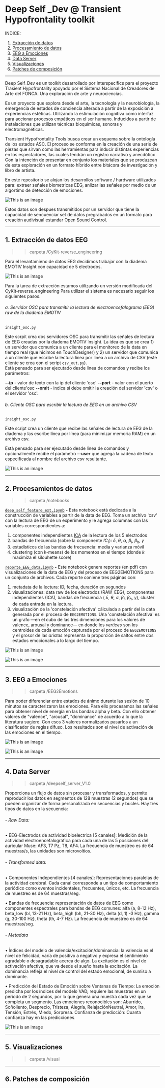 # Deep Self _Dev @ Transient Hypofrontality toolkit 

INDICE:

1. [Extracción de datos](https://github.com/interspecifics/Deep_Self_dev#1-extracción-de-datos-eeg)
2. [Procesamiento de datos](https://github.com/interspecifics/Deep_Self_dev#2-procesamientos-de-datos)
3. [EEG a Emociones](https://github.com/interspecifics/Deep_Self_dev#3-eeg-a-emociones)
4. [Data Server](https://github.com/interspecifics/Deep_Self_dev#4-data-server)
5. [Visualizaciones](https://github.com/interspecifics/Deep_Self_dev#5-visualizaciones)
6. [Patches de composición](https://github.com/interspecifics/Deep_Self_dev#6-patches-de-composición)

_______________________________________________________________

Deep Self_Dev es un toolkit desarrollado por Interspecifics para el proyecto Trasient Hypofrontality apoyado por el Sistema Nacional de Creadores de Arte del FONCA. Una exploración de arte y neurociencias. 

Es un proyecto que explora desde el arte, la tecnología y la neurobiología, la emergencia de estados de conciencia alterada a partir de la exposición a experiencias estéticas. Utilizando la estimulación cognitiva como interfaz para accionar procesos empáticos en el ser humano. Inducidos a partir de instalaciones que utilizan técnicas bioquímicas, sonoras y electromagnéticas.

Transient Hypofrontality Tools busca crear un esquema sobre la ontología de los estados ASC. El proceso se conforma en la creación de una serie de piezas que sirvan como las herramientas para inducir distintas experiencias en los espectadores, las cuales tendrán un registro narrativo y anecdótico. Con la intención de presentar en conjunto los materiales que se produzcan de esta exploración en un formato híbrido entre bitácora de investigación  y libro de artista.

En este repositorio se alojan los desarrollos software / hardware utilizados para: extraer señales biometricas EEG, anlizar las señales por medio de un algortimo de detección de emociones. 

![This is an image](https://github.com/interspecifics/Deep_Self_dev/blob/main/sistema.png?raw=true)

Estos datos son despues transmitidos por un servidor que tiene la capacidad de sencuenciar set de datos pregrabados en un formato para creación audivisual estandar Open Sound Control. 

_______________________________________________________________

## 1. Extracción de datos EEG

>> carpeta /CyKit-reverse_engineering 

Para el levantamieno de datos EEG decidimos trabajar con la diadema EMOTIV Insight con capacidad de 5 electrodos. 

![This is an image](https://www.mindtecstore.com/media/image/product/2163/md/emotiv-insight-5-kanal-eeg-headset~4.jpg)

Para la tarea de extracción estamos utilizando un versión modificada del CyKit-reverse_engineering 
Para utilizar el sistema es necesario seguir los siguientes pasos. 

###### a. Servidor OSC para transmitir la lectura de electroencefalograma (EEG) raw de la diadema EMOTIV

`insight_osc.py`  
  
Este scrpit crea dos servidores OSC para transmitir las señales de lectura de EEG creadas por la diadema EMOTIV Insight. La idea es que se crea 1) un servidor que comunica a un cliente para el monitoreo de la data en tiempo real (que hicimos en TouchDesigner) y 2) un servidor que comunica a un cliente que escribe la lectura línea por línea a un archivo de CSV (este cliente se crea con el script `csv_out.py`).  
Está pensado para ser ejecutado desde linea de comandos y recibe los parámetros:

**--ip** - valor de texto con la ip del cliente 'osc'
**--port** - valor con el puerto del cliente'osc
**--omit** - indica si debe omitir la creación del servidor 'csv' o el servidor 'osc'.

###### b. Cliente OSC para escribir la lectura de EEG en un archivo CSV

`insight_osc.py`  
  
Este script crea un cliente que recibe las señales de lectura de EEG de la diadema y las escribe línea por línea (para minimizar memoria RAM) en un archivo csv. 

Está pensado para ser ejecutado desde linea de comandos y opcionalmente recibe el parámetro **--user** que agrega la cadena de texto especificada al nombre del archivo csv resultante.

![This is an image](https://github.com/interspecifics/Deep_Self_dev/blob/main/CyKit-reverse_engineering/deep-self/eegcapture.jpg?raw=true)
_____________________________________________________________

## 2. Procesamientos de datos

>> carpeta /notebooks 

[`deep_self_feature_ext.ipynb`](https://github.com/interspecifics/Deep_Self_dev/blob/main/notebooks/deep_self_feature_ext.ipynb) **-** Esta notebook está dedicada a la construcción de variables a partir de la data de EEG. Toma un archivo 'csv' con la lectura de EEG de un experimento y le agrega columnas con las variables correspondientes a:  
1. componentes independientes [ICA](https://en.wikipedia.org/wiki/Independent_component_analysis) de la lectura de los 5 electrodos
2. bandas de frecuencia (sobre la componente $IC_1$):  $\delta$, $\theta$, $\alpha$, $\beta_l$, $\beta_h$, $\gamma$
3. estadísticos de las bandas de frecuencia: media y varianza móvil 
4. clustering (con k-means) de los momentos en el tiempo (donde $k$ maximiza el silouhette score)

[`reporte_EEG_data.ipynb`](https://github.com/interspecifics/Deep_Self_dev/blob/main/notebooks/reporte_EEG_data.ipynb) **-** Este notebook genera reportes (en pdf) con visualizaciones de la data de EEG y del proceso de EEG2EMOTIONS para un conjunto de archivos. Cada reporte coniene tres páginas con:  
1. metadata de la lectura: ID, fecha, duración en segundos
2. visualizaciones: data raw de los electrodos (RAW_EEG), componentes independientes (ICA), bandas de frecuencia ( $\delta$, $\theta$, $\alpha$, $\beta_l$, $\beta_h$, $\gamma$), cluster de cada entrada en la lectura.
3. visualización de la 'constelación afectiva' cálculada a partir del la data generada por el proceso de `EEG2EMOTIONS`. Una 'constelación afectiva' es un grafo —en el cubo de las tres dimensiones para los valores de valence, arousal y dominance— en donde los *vertices* son los centroides de cada emoción capturada por el proceso de `EEG2EMOTIONS` y el grosor de las *aristas* representa la proporción de saltos entre dos estados emocionales a lo largo del tiempo.

![This is an image](https://github.com/interspecifics/Deep_Self_dev/blob/main/raw_icad.png?raw=true)

![This is an image](https://github.com/interspecifics/Deep_Self_dev/blob/main/frec_clusters.png?raw=true)

___________________________________________


## 3. EEG a Emociones

>> carpeta /EEG2Emotions 

Para poder diferenciar entre estados de ánimo durante las sesión de 10 minutos se caracterizaron las emociones.
Para ello procesamos las señales para obtener nivel de energía en las bandas alpha y beta.
Con ello obtener valores de "valence", "arousal", "dominance" de acuerdo a lo que la literatura sugiere.
Con esos 3 valores normalizados pasarlos a un clasificador de reglas difuso.
Los resultados son el nivel de activación de las emociones en el tiempo.

![This is an image](https://github.com/interspecifics/Deep_Self_dev/blob/main/EEG2Emotions/resultados/graficas/alf_audio_EEG_2022-04-20_155442.PNG?raw=true)

![This is an image](https://github.com/interspecifics/Deep_Self_dev/blob/main/EEG2Emotions/resultados/graficas/visita_nom_metzli_EEG_2022-05-12_150718.PNG?raw=true)

___________________________________________


## 4. Data Server

>> carpeta /deepself_server_V1.0 


Proporciona un flujo de datos sin procesar y transformados, y permite reproducir los datos en segmentos de 128 muestras (2 segundos) que se pueden organizar de forma personalizada en secuencias y bucles. Hay tres tipos de datos en la secuencia:

###### - Raw Data: 

• EEG-Electrodos de actividad bioelectrica [5 canales]: Medición de la actividad electroencefalográfica para cada una de las 5 posiciones del auricular Muse: AF3, T7 Pz, T8, AF4. La frecuencia de muestreo es de 64 muestras/s, las unidades son microvoltios.

###### - Transformed data:

• Componentes Independientes [4 canales]: Representaciones paralelas de la actividad cerebral. Cada canal corresponde a un tipo de comportamiento periódico como eventos incidentales, frecuentes, únicos, etc. La frecuencia de muestreo es de 64 muestras/seg.

• Bandas de frecuencia: representación de datos de EEG como componentes espectrales para bandas de EEG comunes: alfa (a, 8-12 Hz), beta_low (bl, 13-21 Hz), beta_high (bh, 21-30 Hz), delta (d, 1) -3 Hz), gamma (g, 30-100 Hz), theta (th, 4-7 Hz). La frecuencia de muestreo es de 64 muestras/seg.

###### - Metadata 

• Índices del modelo de valencia/excitación/dominancia: la valencia es el nivel de felicidad, varía de positivo a negativo y expresa el sentimiento agradable o desagradable acerca de algo. La excitación es el nivel de activación afectiva, que va desde el sueño hasta la excitación. La dominancia refleja el nivel de control del estado emocional, de sumiso a dominante.

• Predicción del Estado de Emoción sobre Ventanas de Tiempo: La emoción predicha por los índices del modelo VAD, requiere las muestras en un periodo de 2 segundos, por lo que genera una muestra cada vez que se completa un segmento. Las emociones reconocibles son: Aburrido, Soñoliento, Desprecio, Tristeza, Alegría, RelajaciónNeutral, Amor, Ira, Tensión, Estrés, Miedo, Sorpresa.
Confianza de predicción: Cuanta confianza hay en las predicciones.

![This is an image](https://github.com/interspecifics/Deep_Self_dev/blob/main/deepself_server_v1.0/Selection_078.jpg?raw=true)

___________________________________________


## 5. Visualizaciones

>> carpeta /visual

___________________________________________


## 6. Patches de composición 

